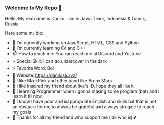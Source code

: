 ### Welcome to My Repo 👋
Hello, My real name is Danilo
I live in Jawa Timur, Indonesia & Tomsk, Russia

Here some my bio:

- 🔭 I’m currently working on JavaScript, HTML, CSS and Python
- 🌱 I’m currently learning C# and C++
- 📫 How to reach me: You can reach me at Discord and Youtube
- ⚡ Special Skill: I can go undercover in the dark
- ⚡ Favorite Word: Boi 
- 💎 Website: https://danilosh.xyz/
- 💎 I like BlackPink and other band like Bruno Mars
- 💎 I like inspired my friend about live's :D, hope they all like it
- 💎 I learning Programmer when i gonna making some program (bat) and i learn it till now.
- 💎 I know I have poor and inappropriate English and skills but that is not an obstacle for me to always be grateful and always struggle to reach my goals
- 💎 Thanks for all my friend and who support me (idk who is) 💕
